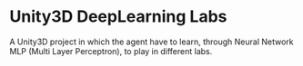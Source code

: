 # Unity3D DeepLearning Labs
A Unity3D project in which the agent have to learn, through Neural Network MLP (Multi Layer Perceptron), to play in different labs.

